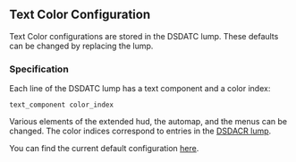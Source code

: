 ## Text Color Configuration

Text Color configurations are stored in the DSDATC lump. These defaults can be changed by replacing the lump.

### Specification

Each line of the DSDATC lump has a text component and a color index:

`text_component color_index`

Various elements of the extended hud, the automap, and the menus can be changed. The color indices correspond to entries in the [DSDACR lump](./color_range.md).

You can find the current default configuration [here](../engine/data/lumps/dsdatc.lmp).
